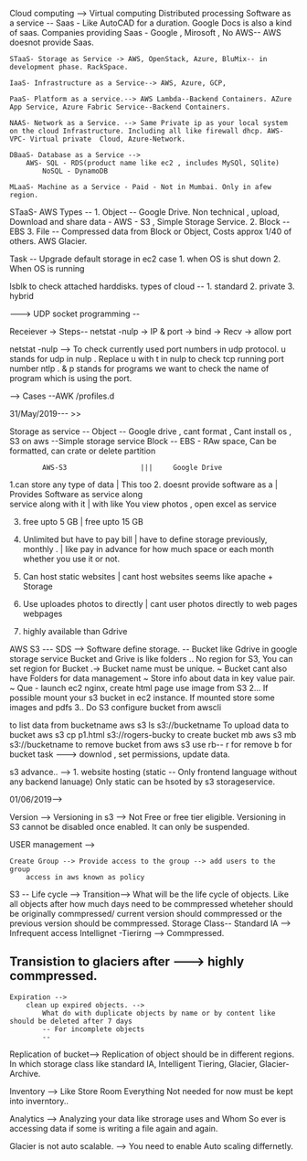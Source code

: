 Cloud computing --> Virtual computing
    Distributed processing 
    Software as a service -- Saas - Like AutoCAD for a duration. Google Docs is also a kind of saas. 
    Companies providing Saas - Google , Mirosoft , No AWS-- AWS doesnot provide Saas.

    STaaS- Storage as Service -> AWS, OpenStack, Azure, BluMix-- in development phase. RackSpace.

    IaaS- Infrastructure as a Service--> AWS, Azure, GCP, 

    PaaS- Platform as a service.--> AWS Lambda--Backend Containers. AZure App Service, Azure Fabric Service--Backend Containers. 

    NAAS- Network as a Service. --> Same Private ip as your local system on the cloud Infrastructure. Including all like firewall dhcp. AWS- VPC- Virtual private  Cloud, Azure-Network.

    DBaaS- Database as a Service --> 
        AWS- SQL - RDS(product name like ec2 , includes MySQl, SQlite)
            NoSQL - DynamoDB

    MLaaS- Machine as a Service - Paid - Not in Mumbai. Only in afew region.


STaaS- AWS Types --
    1. Object -- Google Drive. Non technical , upload, Download and share data - AWS - S3 , Simple Storage Service.
    2. Block -- EBS
    3. File -- Compressed data from Block or Object, Costs approx 1/40 of others. AWS Glacier.

Task -- Upgrade default storage in ec2 case 
    1. when OS is shut down 
    2. When OS is running

lsblk to check attached harddisks.
types of cloud --
    1. standard
    2. private 
    3. hybrid
    

---> UDP socket programming --

Receiever ->
Steps--
netstat -nulp -> IP & port  -> bind -> Recv -> allow port

netstat -nulp --> To check currently used port numbers in udp protocol. u stands for udp in nulp . Replace u with t in nulp to check tcp running port number ntlp . & p stands for programs we want to check the name of program which is using the port.


--> Cases --AWK /profiles.d 

31/May/2019--- >>

Storage as service --
    Object -- Google drive , cant format , Cant install os , S3 on aws --Simple storage service 
    Block -- EBS - RAw space, Can be formatted, can crate or delete partition


            AWS-S3                  |||     Google Drive
  1.can store any type of data       |     This too
 2. doesnt provide software as a     |     Provides Software as service along  
    service along with it            |    with like You view photos , open excel as service

3. free upto 5 GB                    |   free upto 15 GB

4. Unlimited but have to pay bill    |   have to define storage previously,
monthly .                            |    like pay in advance for how much space or each month whether you use it or not.

5. Can host static websites          |  cant host websites
    seems like apache + Storage 

6. Use uploades photos to directly   |  cant user photos directly to web pages
    webpages 

7. highly available than Gdrive



AWS S3 --- SDS --> Software define storage. -- Bucket like Gdrive in google storage service
Bucket and Grive is like folders 
.. No region for S3, You can set region for Bucket
.-> Bucket name must be unique. 
~ Bucket cant also have Folders for data management
~ Store info about data in key value pair. 
~ Que - launch ec2 nginx, create html page use image from S3
2... If possible mount your s3 bucket in ec2 instance.
    If mounted store some images and pdfs 
3.. Do S3 configure bucket from awscli 

to list data from bucketname
    aws s3 ls s3://bucketname
To upload data to bucket
    aws s3 cp p1.html s3://rogers-bucky
to create bucket mb
    aws s3 mb s3://bucketname
to remove bucket from aws s3 use rb-- r for remove b for bucket
task ---> downlod , set permissions, update data.

s3 advance.. -->
    1. website hosting (static -- Only frontend language without any backend lanuage)
        Only static can be hsoted by s3 storageservice.

01/06/2019-->

Version --> Versioning in s3 --> Not Free or free tier eligible.
    Versioning in S3 cannot be disabled once enabled. It can only be suspended.

USER management -->

    Create Group --> Provide access to the group --> add users to the group
        access in aws known as policy
        

S3 --
Life cycle -->
    Transition-->
         What will be the life cycle of objects. Like all objects after how much days need to be commpressed wheteher should be originally commpressed/ current version should commpressed or the previous version should be commpressed. 
        Storage Class--
            Standard IA --> Infrequent access 
            Intellignet -Tierirng --> Commpressed.
##          Transistion to glaciers after ---> highly commpressed. 

    Expiration -->
        clean up expired objects. -->
            What do with duplicate objects by name or by content like should be deleted after 7 days
            -- For incomplete objects
            -- 


Replication of bucket-->
    Replication of object should be in different regions. 
        In which storage class like standard IA, Intelligent Tiering, Glacier, Glacier-Archive.

Inventory --> Like Store Room
    Everything Not needed for now must be kept into inverntory..

Analytics --> 
    Analyzing your data like strorage uses and Whom So ever is accessing data if some is writing a file again and again. 

Glacier is not auto scalable. --> You need to enable Auto scaling differnetly.


        